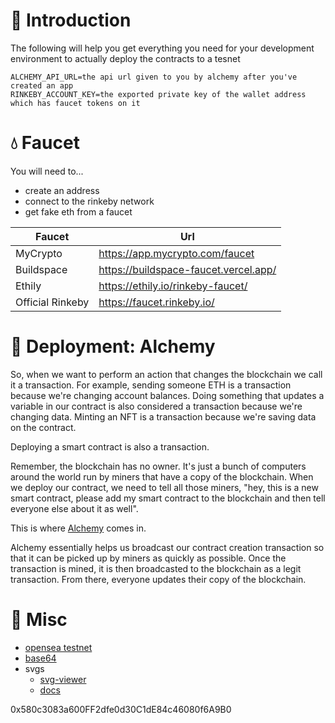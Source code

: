 # 👋 Introduction

The following will help you get everything you need for your development environment to actually deploy the contracts to a tesnet

```dotenv
ALCHEMY_API_URL=the api url given to you by alchemy after you've created an app
RINKEBY_ACCOUNT_KEY=the exported private key of the wallet address which has faucet tokens on it
```

# 💧 Faucet

You will need to...

- create an address
- connect to the rinkeby network
- get fake eth from a faucet

| Faucet           | Url                                   |
| ---------------- | ------------------------------------- |
| MyCrypto         | https://app.mycrypto.com/faucet       |
| Buildspace       | https://buildspace-faucet.vercel.app/ |
| Ethily           | https://ethily.io/rinkeby-faucet/     |
| Official Rinkeby | https://faucet.rinkeby.io/            |

# 🚀 Deployment: Alchemy

So, when we want to perform an action that changes the blockchain we call it a transaction. For example, sending someone ETH is a transaction because we're changing account balances. Doing something that updates a variable in our contract is also considered a transaction because we're changing data. Minting an NFT is a transaction because we're saving data on the contract.

Deploying a smart contract is also a transaction.

Remember, the blockchain has no owner. It's just a bunch of computers around the world run by miners that have a copy of the blockchain.
When we deploy our contract, we need to tell all those miners, "hey, this is a new smart contract, please add my smart contract to the blockchain and then tell everyone else about it as well".

This is where [Alchemy](https://dashboard.alchemyapi.io) comes in.

Alchemy essentially helps us broadcast our contract creation transaction so that it can be picked up by miners as quickly as possible. Once the transaction is mined, it is then broadcasted to the blockchain as a legit transaction. From there, everyone updates their copy of the blockchain.

# 🔧 Misc

- [opensea testnet](https://testnets.opensea.io/)
- [base64](https://www.utilities-online.info/base64)
- svgs
  - [svg-viewer](https://www.svgviewer.dev/)
  - [docs](https://developer.mozilla.org/en-US/docs/Web/SVG/Tutorial)


0x580c3083a600FF2dfe0d30C1dE84c46080f6A9B0
